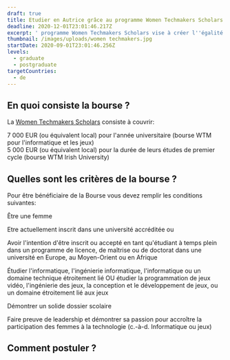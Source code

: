 ```yaml
---
draft: true
title: Etudier en Autrice grâce au programme Women Techmakers Scholars
deadline: 2020-12-01T23:01:46.217Z
excerpt: ' programme Women Techmakers Scholars vise à créer l''égalité des sexes dans l''industrie de la technologie en encourageant les femmes à exceller en tant que participantes actives et leaders dans le domaine.'
thumbnail: /images/uploads/women techmakers.jpg
startDate: 2020-09-01T23:01:46.256Z
levels:
  - graduate
  - postgraduate
targetCountries:
  - de
---
```

## En quoi consiste la bourse ?

La [Women Techmakers Scholars](https://www.womentechmakers.com/scholars) consiste à couvrir:

7 000 EUR (ou équivalent local) pour l'année universitaire (bourse WTM pour l'informatique et les jeux)\
5 000 EUR (ou équivalent local) pour la durée de leurs études de premier cycle (bourse WTM Irish University)

## Quelles sont les critères de la bourse ?

Pour être bénéficiaire de la Bourse vous devez remplir les conditions suivantes:

Être une femme 

Etre actuellement inscrit dans une université accréditée ou

Avoir l'intention d'être inscrit ou accepté en tant qu'étudiant à temps plein dans un programme de licence, de maîtrise ou de doctorat dans une université en Europe, au Moyen-Orient ou en Afrique 

Étudier l'informatique, l'ingénierie informatique, l'informatique ou un domaine technique étroitement lié OU étudier la programmation de jeux vidéo, l'ingénierie des jeux, la conception et le développement de jeux, ou un domaine étroitement lié aux jeux

Démontrer un solide dossier scolaire

Faire preuve de leadership et démontrer sa passion pour accroître la participation des femmes à la technologie (c.-à-d. Informatique ou jeux)

## Comment postuler ?
